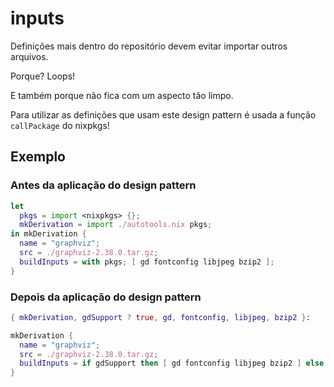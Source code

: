 # inputs

Definições mais dentro do repositório devem evitar importar outros arquivos.

Porque? Loops!

E também porque não fica com um aspecto tão limpo.

Para utilizar as definições que usam este design pattern é usada a função `callPackage` do nixpkgs!

## Exemplo

### Antes da aplicação do design pattern
```nix
let
  pkgs = import <nixpkgs> {};
  mkDerivation = import ./autotools.nix pkgs;
in mkDerivation {
  name = "graphviz";
  src = ./graphviz-2.38.0.tar.gz;
  buildInputs = with pkgs; [ gd fontconfig libjpeg bzip2 ];
}
```
### Depois da aplicação do design pattern
```nix
{ mkDerivation, gdSupport ? true, gd, fontconfig, libjpeg, bzip2 }:

mkDerivation {
  name = "graphviz";
  src = ./graphviz-2.38.0.tar.gz;
  buildInputs = if gdSupport then [ gd fontconfig libjpeg bzip2 ] else [];
}
```
